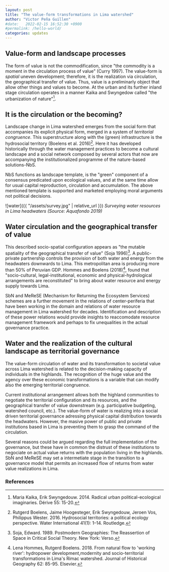 ```yaml
---
layout: post
title: "The value-form transformations in Lima watershed"
author: "Victor Peña Guillen"
#date:   2022-02-15 16:52:30 +0900
#permalink: /hello-world/
categories: updates
---
```


## Value-form and landscape processes

The form of value is not the commodification, since "the commodity is a moment in the circulation process of value" (Curry 1997). The value-form is *spatial* uneven development; therefore, it is the realization via circulation, the geographical transfer of value. Thus, value is a preliminarly object that allow other things and values to become. At the urban and its further inland stage circulation operates in a manner Kaika and Swyngedow called "the urbanization of nature"[^1].

## It is the circulation or the becoming?

Landscape change in Lima watershed emerges from the social form that accompanies its explicit physical form, merged in a system of *territorial congruence*. This superstructure along with the (green) infrastructure is the hydrosocial territory (Boelens et al. 2016)[^2]. Here it has developed historically through the water management practices to become a cultural landscape and a social network composed by several actors that now are accompanying the institutionalized programme of the nature-based solutions-NbS.

NbS functions as landscape template, is the "green" component of a consensus predicated upon ecological values, and at the same time allow for usual capital reproduction, circulation and accumulation. The above mentioned template is supported and marketed employing moral arguments not political decisions.

![water]({{ "/assets/survey.jpg" | relative_url }})
*Surveying water resources in Lima headwaters (Source: Aquafondo 2019)*

## Water circulation and the geographical transfer of value

This described socio-spatial configuration appears as "the mutable spatiality of the geographical transfer of value" (Soja 1996)[^3].
A public-private partnership controls the provision of both water and energy from the headwaters downwards to Lima. This metropolitan area is producing more than 50% of Peruvian GDP. Hommes and Boelens (2018)[^4], found that "socio-cultural, legal-institutional, economic and physical-hydrological arrangements are reconstituted" to bring about water resource and energy supply towards Lima.

SbN and MeReSE (Mechanism for Returning the Ecosystem Services) schemes are a further movement in the relations of center-periferia that have been working in the domain and relations of water resource management in Lima watershed for decades.
Identification and description of these power relations would provide insights to reaccomodate resource management framework and perhaps to fix unequalities in the actual governance practice.

## Water and the realization of the cultural landscape as territorial governance

The value-form circulation of water and its transformation to societal value across Lima watershed is related to the decision-making capacity of individuals in the highlands. The recognition of the huge value and the agency over these economic transformations is a variable that can modify also the emerging territorial congruence.

Current institutional arrangement allows both the highland communities to negotiate the territorial configuration and its resources, and the geographical transfer of value downstream (e.g. participative budgeting, watershed council, etc.). The value-form of water is realizing into a social driven territorial governance adressing physical capital distribution towards the headwaters. However, the masive power of public and private institutions based in Lima is preventing them to grasp the command of the circulation.

Several reasons could be argued regarding the full implementation of the governance, but these have in common the distrust of these institutions to negociate on actual value returns with the population living in the highlands. SbN and MeReSE may set a intermetiate stage in the transition to a governance model that permits an increased flow of returns from water value realizations in Lima.

### References

[^1]: Maria Kaika, Erik Swyngedouw. 2014. Radical urban political-ecological imaginaries. Dérive 55: 15-20.
[^2]: Rutgerd Boelens, Jaime Hoogesteger, Erik Swyngedouw, Jeroen Vos, Philippus Wester. 2016. Hydrosocial territories: a political ecology perspective. Water International 41(1): 1–14. Routledge.
[^3]: Soja, Edward. 1989. Postmodern Geographies: The Reassertion of Space in Critical Social Theory. New York: Verso.
[^4]: Lena Hommes, Rutgerd Boelens. 2018. From natural flow to 'working river': hydropower development,modernity and socio-territorial transformations in Lima's Rimac watershed. Journal of Historical Geography 62: 85-95. Elsevier.
